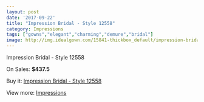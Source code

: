 ```yaml
---
layout: post
date: '2017-09-22'
title: "Impression Bridal - Style 12558"
category: Impressions
tags: ["gowns","elegant","charming","demure","bridal"]
image: http://img.idealgown.com/15841-thickbox_default/impression-bridal-style-12558.jpg
---
```

Impression Bridal - Style 12558

On Sales: **$437.5**
<a href="https://www.idealgown.com/en/impressions/6340-impression-bridal-style-12558.html"><amp-img layout="responsive" width="600" height="600" src="//img.idealgown.com/15841-thickbox_default/impression-bridal-style-12558.jpg" alt="Impression Bridal - Style 12558 0" /></a>
<a href="https://www.idealgown.com/en/impressions/6340-impression-bridal-style-12558.html"><amp-img layout="responsive" width="600" height="600" src="//img.idealgown.com/15843-thickbox_default/impression-bridal-style-12558.jpg" alt="Impression Bridal - Style 12558 1" /></a>
<a href="https://www.idealgown.com/en/impressions/6340-impression-bridal-style-12558.html"><amp-img layout="responsive" width="600" height="600" src="//img.idealgown.com/15842-thickbox_default/impression-bridal-style-12558.jpg" alt="Impression Bridal - Style 12558 2" /></a>

Buy it: [Impression Bridal - Style 12558](https://www.idealgown.com/en/impressions/6340-impression-bridal-style-12558.html "Impression Bridal - Style 12558")

View more: [Impressions](https://www.idealgown.com/en/91-impressions "Impressions")